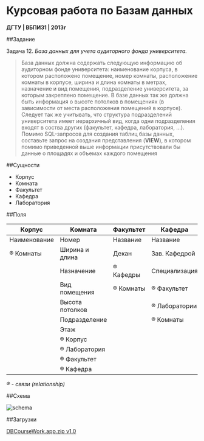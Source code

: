 # Курсовая работа по Базам данных

__ДГТУ | ВБПИ31 | 2013г__

##Задание

Задача 12. _База данных для учета аудиторного фонда университета._

>База данных должна содержать следующую информацию об аудиторном фонде университета: наименование корпуса, в котором расположено помещение, номер комнаты, расположение комнаты в корпусе, ширина и длина комнаты в метрах, назначение и вид помещения, подразделение университета, за которым закреплено помещение. В базе данных так же должна быть информация о высоте потолков в помещениях (в зависимости от места расположения помещений в корпусе). Следует так же учитывать, что структура подразделений университета имеет иерархичный вид, когда одни подразделения входят в соства других (факультет, кафедра, лаборатория, ...).  
>Помимо SQL-запросов для создания таблиц базы данных, составьте запрос на создания представления (__VIEW__), в котором помимо приведенной выше информации присутствовали бы данные о площадях и объемах каждого помещения

##Сущности
+ Корпус  
+ Комната  
+ Факультет  
+ Кафедра  
+ Лаборатория  

##Поля

| Корпус       | Комната            | Факультет     | Кафедра          | Лаборатория    |
| ---          | ---                | ---           | ---              | ---            |
| Наименование | Номер              | Название      | Название         | Кафедра        |
| ® Комнаты    | Ширина и длина     | Декан         | Зав. Кафедрой    | Ответственный  |
|              | Назначение         | ® Кафедры     | Специализация    | ® Комнаты      |
|              | Вид помещения      | ® Комнаты     | ® Факультет      | ® Кафедра      |
|              | Высота потолков    |               | ® Лаборатории    |                |
|              | Подразделение      |               | ® Комнаты        |                |
|              | Этаж               |               |                  |                |
|              | ® Корпус           |               |                  |                |
|              | ® Лаборатория      |               |                  |                |
|              | ® Факультет        |               |                  |                |
|              | ® Кафедра          |               |                  |                |

_® - связи (relationship)_

##Схема

![schema](https://raw.github.com/wiruzx/DBCourseWork/master/schema.png)

##Загрузки

[DBCourseWork.app.zip v1.0](https://bitbucket.org/wiruzx/db-coursework/downloads/DBCourseWork.app.zip)
